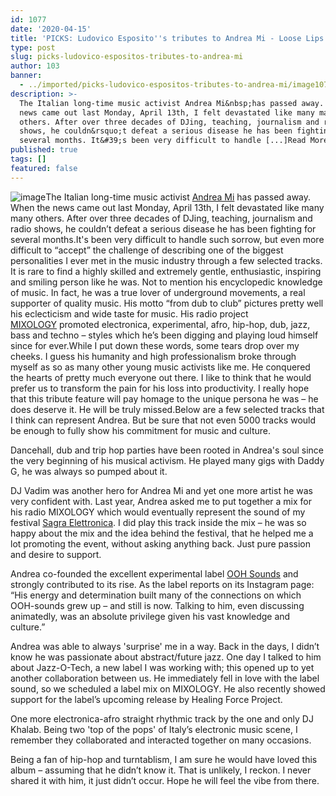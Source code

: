 ```yaml
---
id: 1077
date: '2020-04-15'
title: 'PICKS: Ludovico Esposito''s tributes to Andrea Mi - Loose Lips'
type: post
slug: picks-ludovico-espositos-tributes-to-andrea-mi
author: 103
banner:
  - ../imported/picks-ludovico-espositos-tributes-to-andrea-mi/image1077.jpeg
description: >-
  The Italian long-time music activist Andrea Mi&nbsp;has passed away. When the
  news came out last Monday, April 13th, I felt devastated like many many
  others. After over three decades of DJing, teaching, journalism and radio
  shows, he couldn&rsquo;t defeat a serious disease he has been fighting for
  several months. It&#39;s been very difficult to handle [...]Read More...
published: true
tags: []
featured: false
---
```

![image](../../imported/picks-ludovico-espositos-tributes-to-andrea-mi/image1077.jpeg)The Italian long-time music activist [Andrea Mi](https://www.facebook.com/mrandreami) has passed away. When the news came out last Monday, April 13th, I felt devastated like many many others. After over three decades of DJing, teaching, journalism and radio shows, he couldn’t defeat a serious disease he has been fighting for several months.It's been very difficult to handle such sorrow, but even more difficult to “accept” the challenge of describing one of the biggest personalities I ever met in the music industry through a few selected tracks. It is rare to find a highly skilled and extremely gentle, enthusiastic, inspiring and smiling person like he was. Not to mention his encyclopedic knowledge of music. In fact, he was a true lover of underground movements, a real supporter of quality music. His motto “from dub to club” pictures pretty well his eclecticism and wide taste for music. His radio project [MIXOLOGY](https://www.mixcloud.com/andrea_mi/stream/) promoted electronica, experimental, afro, hip-hop, dub, jazz, bass and techno – styles which he’s been digging and playing loud himself since for ever.While I put down these words, some tears drop over my cheeks. I guess his humanity and high professionalism broke through myself as so as many other young music activists like me. He conquered the hearts of pretty much everyone out there. I like to think that he would prefer us to transform the pain for his loss into productivity. I really hope that this tribute feature will pay homage to the unique persona he was – he does deserve it. He will be truly missed.Below are a few selected tracks that I think can represent Andrea. But be sure that not even 5000 tracks would be enough to fully show his commitment for music and culture.

Dancehall, dub and trip hop parties have been rooted in Andrea's soul since the very beginning of his musical activism. He played many gigs with Daddy G, he was always so pumped about it.

DJ Vadim was another hero for Andrea Mi and yet one more artist he was very confident with. Last year, Andrea asked me to put together a mix for his radio MIXOLOGY which would eventually represent the sound of my festival [Sagra Elettronica](https://www.facebook.com/sagraelettronica/). I did play this track inside the mix – he was so happy about the mix and the idea behind the festival, that he helped me a lot promoting the event, without asking anything back. Just pure passion and desire to support.

Andrea co-founded the excellent experimental label [OOH Sounds](https://ooh-sounds.bandcamp.com/) and strongly contributed to its rise. As the label reports on its Instagram page: “His energy and determination built many of the connections on which OOH-sounds grew up – and still is now. Talking to him, even discussing animatedly, was an absolute privilege given his vast knowledge and culture.”

Andrea was able to always 'surprise' me in a way. Back in the days, I didn’t know he was passionate about abstract/future jazz. One day I talked to him about Jazz-O-Tech, a new label I was working with; this opened up to yet another collaboration between us. He immediately fell in love with the label sound, so we scheduled a label mix on MIXOLOGY. He also recently showed support for the label’s upcoming release by Healing Force Project.

One more electronica-afro straight rhythmic track by the one and only DJ Khalab. Being two 'top of the pops' of Italy’s electronic music scene, I remember they collaborated and interacted together on many occasions.

Being a fan of hip-hop and turntablism, I am sure he would have loved this album – assuming that he didn’t know it. That is unlikely, I reckon. I never shared it with him, it just didn’t occur. Hope he will feel the vibe from there.
